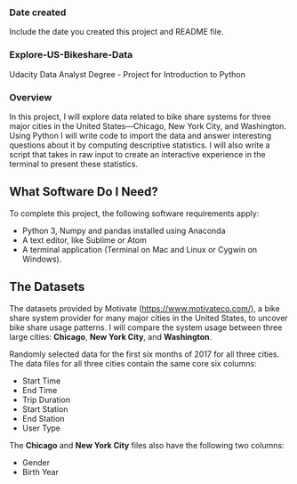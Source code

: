 ### Date created
Include the date you created this project and README file.

### Explore-US-Bikeshare-Data
Udacity Data Analyst Degree - Project for Introduction to Python

### Overview
In this project, I will explore data related to bike share systems for three major cities in the United States—Chicago, New York City, and Washington. Using Python I will write code to import the data and answer interesting questions about it by computing descriptive statistics. I will also write a script that takes in raw input to create an interactive experience in the terminal to present these statistics.

## What Software Do I Need?
To complete this project, the following software requirements apply:

- Python 3, Numpy and pandas installed using Anaconda
- A text editor, like Sublime or Atom
- A terminal application (Terminal on Mac and Linux or Cygwin on Windows).
## The Datasets
The datasets provided by Motivate (https://www.motivateco.com/), a bike share system provider for many major cities in the United States, to uncover bike share usage patterns. I will compare the system usage between three large cities: <b>Chicago</b>, <b>New York City</b>, and <b>Washington</b>.

Randomly selected data for the first six months of 2017 for all three cities. The data files for all three cities contain the same core six columns:

- Start Time 
- End Time 
- Trip Duration 
- Start Station 
- End Station 
- User Type 

The <b>Chicago</b> and <b>New York City</b> files also have the following two columns:

- Gender
- Birth Year

